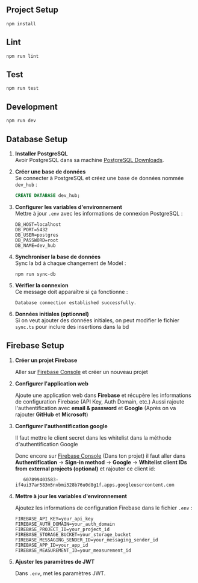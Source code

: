 ## Project Setup

```
npm install
```

## Lint

```
npm run lint
```

## Test

```
npm run test
```

## Development

```
npm run dev
```

## Database Setup

1. **Installer PostgreSQL**  
   Avoir PostgreSQL dans sa machine [PostgreSQL Downloads](https://www.postgresql.org/download/).

2. **Créer une base de données**  
   Se connecter à PostgreSQL et créez une base de données nommée `dev_hub` :
   ```sql
   CREATE DATABASE dev_hub;
   ```

3. **Configurer les variables d'environnement**  
   Mettre à jour `.env` avec les informations de connexion PostgreSQL :
   ```
   DB_HOST=localhost
   DB_PORT=5432
   DB_USER=postgres
   DB_PASSWORD=root
   DB_NAME=dev_hub
   ```

4. **Synchroniser la base de données**  
   Sync la bd à chaque changement de Model :
   ```
   npm run sync-db
   ```

5. **Vérifier la connexion**  
   Ce message doit apparaître si ça fonctionne :
   ```
   Database connection established successfully.
   ```

6. **Données initiales (optionnel)**  
   Si on veut ajouter des données initiales, on peut modifier le fichier `sync.ts` pour inclure des insertions dans la bd


## Firebase Setup

1. **Créer un projet Firebase**  

   Aller sur [Firebase Console](https://console.firebase.google.com/) et créer un nouveau projet

2. **Configurer l'application web**  

   Ajoute une application web dans **Firebase** et récupère les informations de configuration Firebase (API Key, Auth Domain, etc.)
   Aussi rajoute l'authentification avec **email & password** et **Google** (Après on va rajouter **GitHub** et **Microsoft**)

3. **Configurer l'authentification google**

   Il faut mettre le client secret dans les whitelist dans la méthode d'authentification Google

   Donc encore sur [Firebase Console](https://console.firebase.google.com/) (Dans ton projet) il faut aller dans **Authentification** -> **Sign-in method** -> **Google** -> **Whitelist client IDs from external projects (optional)** et rajouter ce client id:
   ```
      607899403583-if4ui37ar583m5nvbmi328b76u0d8g1f.apps.googleusercontent.com
   ```
4. **Mettre à jour les variables d'environnement**  

   Ajoutez les informations de configuration Firebase dans le fichier `.env` :
   ```
   FIREBASE_API_KEY=your_api_key
   FIREBASE_AUTH_DOMAIN=your_auth_domain
   FIREBASE_PROJECT_ID=your_project_id
   FIREBASE_STORAGE_BUCKET=your_storage_bucket
   FIREBASE_MESSAGING_SENDER_ID=your_messaging_sender_id
   FIREBASE_APP_ID=your_app_id
   FIREBASE_MEASUREMENT_ID=your_measurement_id
   ```

5. **Ajuster les paramètres de JWT**

   Dans `.env`, met les paramètres JWT.

